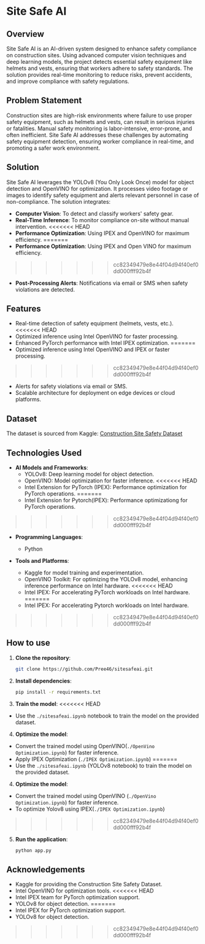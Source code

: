 # Site Safe AI

## Overview
Site Safe AI is an AI-driven system designed to enhance safety compliance on construction sites. Using advanced computer vision techniques and deep learning models, the project detects essential safety equipment like helmets and vests, ensuring that workers adhere to safety standards. The solution provides real-time monitoring to reduce risks, prevent accidents, and improve compliance with safety regulations.

## Problem Statement
Construction sites are high-risk environments where failure to use proper safety equipment, such as helmets and vests, can result in serious injuries or fatalities. Manual safety monitoring is labor-intensive, error-prone, and often inefficient. Site Safe AI addresses these challenges by automating safety equipment detection, ensuring worker compliance in real-time, and promoting a safer work environment.

## Solution
Site Safe AI leverages the YOLOv8 (You Only Look Once) model for object detection and OpenVINO for optimization. It processes video footage or images to identify safety equipment and alerts relevant personnel in case of non-compliance. The solution integrates:

- **Computer Vision**: To detect and classify workers' safety gear.
- **Real-Time Inference**: To monitor compliance on-site without manual intervention.
<<<<<<< HEAD
- **Performance Optimization**: Using IPEX and OpenVINO for maximum efficiency.
=======
- **Performance Optimization**: Using IPEX and Open VINO for maximum efficiency.
>>>>>>> cc82349479e8e44f04d94f40ef0dd000fff92b4f
- **Post-Processing Alerts**: Notifications via email or SMS when safety violations are detected.

## Features
- Real-time detection of safety equipment (helmets, vests, etc.).
<<<<<<< HEAD
- Optimized inference using Intel OpenVINO for faster processing.
- Enhanced PyTorch performance with Intel IPEX optimization.
=======
- Optimized inference using Intel OpenVINO and IPEX or faster processing. 
>>>>>>> cc82349479e8e44f04d94f40ef0dd000fff92b4f
- Alerts for safety violations via email or SMS.
- Scalable architecture for deployment on edge devices or cloud platforms.

## Dataset
The dataset is sourced from Kaggle: [Construction Site Safety Dataset](https://www.kaggle.com/datasets/snehilsanyal/construction-site-safety-image-dataset-roboflow)

## Technologies Used
- **AI Models and Frameworks**:
  - YOLOv8: Deep learning model for object detection.
  - OpenVINO: Model optimization for faster inference.
<<<<<<< HEAD
  - Intel Extension for PyTorch (IPEX): Performance optimization for PyTorch operations.
=======
  - Intel Extension for Pytorch(IPEX): Performance optimizationg for PyTorch operations. 
>>>>>>> cc82349479e8e44f04d94f40ef0dd000fff92b4f
  
- **Programming Languages**:
  - Python
  
- **Tools and Platforms**:
  - Kaggle for model training and experimentation.
  - OpenVINO Toolkit: For optimizing the YOLOv8 model, enhancing inference performance on Intel hardware.
<<<<<<< HEAD
   - Intel IPEX: For accelerating PyTorch workloads on Intel hardware.
=======
  - Intel IPEX: For accelerating Pytorch workloads on Intel hardware. 
>>>>>>> cc82349479e8e44f04d94f40ef0dd000fff92b4f

## How to use

1. **Clone the repository**:
     ```bash
   git clone https://github.com/Pree46/sitesafeai.git
   ```
  
2. **Install dependencies**:
   ```bash 
   pip install -r requirements.txt 
   ```
3. **Train the model**:
<<<<<<< HEAD
- Use the `./sitesafeai.ipynb` notebook to train the model on the provided dataset.
4. **Optimize the model**:
- Convert the trained model using OpenVINO(`./OpenVino Optimization.ipynb`) for faster inference.
- Apply IPEX Optimization (`./IPEX Optimization.ipynb`)
=======
- Use the `./sitesafeai.ipynb` (YOLOv8 notebook) to train the model on the provided dataset.
4. **Optimize the model**:
- Convert the trained model using OpenVINO (`./OpenVino Optimization.ipynb`) for faster inference.
- To optimize Yolov8 using IPEX(`./IPEX Optimization.ipynb`) 
>>>>>>> cc82349479e8e44f04d94f40ef0dd000fff92b4f
5. **Run the application**:
   ```bash 
   python app.py 
   ```

## Acknowledgements
- Kaggle for providing the Construction Site Safety Dataset.
- Intel OpenVINO for optimization tools.
<<<<<<< HEAD
- Intel IPEX team for PyTorch optimization support.
- YOLOv8 for object detection.
=======
- Intel IPEX for PyTorch optimization support. 
- YOLOv8 for object detection.

>>>>>>> cc82349479e8e44f04d94f40ef0dd000fff92b4f
